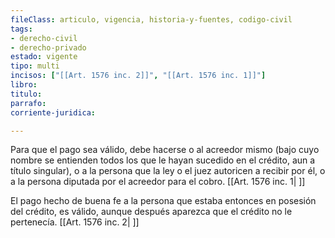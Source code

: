 ```yaml
---
fileClass: articulo, vigencia, historia-y-fuentes, codigo-civil
tags:
- derecho-civil
- derecho-privado
estado: vigente
tipo: multi
incisos: ["[[Art. 1576 inc. 2]]", "[[Art. 1576 inc. 1]]"]
libro:
titulo:
parrafo:
corriente-juridica:

---
```

Para que el pago sea válido, debe hacerse o al acreedor mismo (bajo cuyo nombre se entienden todos los que le hayan sucedido en el crédito, aun a título singular), o a la persona que la ley o el juez autoricen a recibir por él, o a la persona diputada por el acreedor para el cobro. [[Art. 1576 inc. 1| ]]

El pago hecho de buena fe a la persona que estaba entonces en posesión del crédito, es válido, aunque después aparezca que el crédito no le pertenecía. [[Art. 1576 inc. 2| ]]